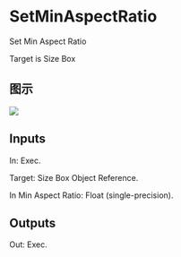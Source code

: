 # SetMinAspectRatio

Set Min Aspect Ratio

Target is Size Box

## 图示

![]($-20221218-19393137.png)

## Inputs

In: Exec.

Target: Size Box Object Reference.

In Min Aspect Ratio: Float (single-precision).  

## Outputs

Out: Exec.

